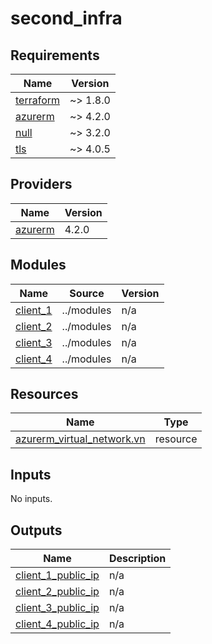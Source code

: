 # second_infra

<!-- BEGINNING OF PRE-COMMIT-OPENTOFU DOCS HOOK -->
## Requirements

| Name | Version |
|------|---------|
| <a name="requirement_terraform"></a> [terraform](#requirement\_terraform) | ~> 1.8.0 |
| <a name="requirement_azurerm"></a> [azurerm](#requirement\_azurerm) | ~> 4.2.0 |
| <a name="requirement_null"></a> [null](#requirement\_null) | ~> 3.2.0 |
| <a name="requirement_tls"></a> [tls](#requirement\_tls) | ~> 4.0.5 |

## Providers

| Name | Version |
|------|---------|
| <a name="provider_azurerm"></a> [azurerm](#provider\_azurerm) | 4.2.0 |

## Modules

| Name | Source | Version |
|------|--------|---------|
| <a name="module_client_1"></a> [client\_1](#module\_client\_1) | ../modules | n/a |
| <a name="module_client_2"></a> [client\_2](#module\_client\_2) | ../modules | n/a |
| <a name="module_client_3"></a> [client\_3](#module\_client\_3) | ../modules | n/a |
| <a name="module_client_4"></a> [client\_4](#module\_client\_4) | ../modules | n/a |

## Resources

| Name | Type |
|------|------|
| [azurerm_virtual_network.vn](https://registry.terraform.io/providers/hashicorp/azurerm/latest/docs/resources/virtual_network) | resource |

## Inputs

No inputs.

## Outputs

| Name | Description |
|------|-------------|
| <a name="output_client_1_public_ip"></a> [client\_1\_public\_ip](#output\_client\_1\_public\_ip) | n/a |
| <a name="output_client_2_public_ip"></a> [client\_2\_public\_ip](#output\_client\_2\_public\_ip) | n/a |
| <a name="output_client_3_public_ip"></a> [client\_3\_public\_ip](#output\_client\_3\_public\_ip) | n/a |
| <a name="output_client_4_public_ip"></a> [client\_4\_public\_ip](#output\_client\_4\_public\_ip) | n/a |
<!-- END OF PRE-COMMIT-OPENTOFU DOCS HOOK -->
